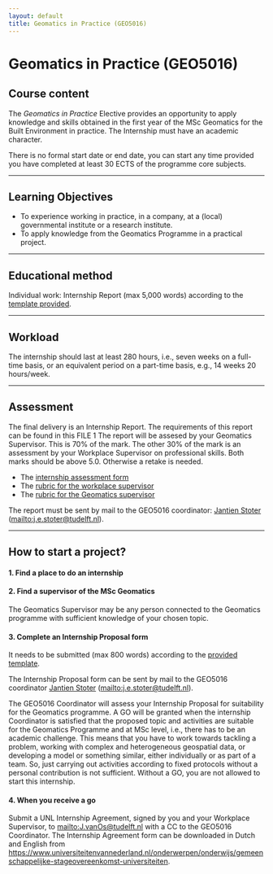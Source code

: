 ```yaml
---
layout: default
title: Geomatics in Practice (GEO5016)
---
```


# Geomatics in Practice (GEO5016)

## Course content

The *Geomatics in Practice* Elective provides an opportunity to apply knowledge and skills obtained in the first year of the MSc Geomatics for the Built Environment in practice. 
The Internship must have an academic character. 

There is no formal start date or end date, you can start any time provided you have completed at least 30 ECTS of the programme core subjects. 

- - -

## Learning Objectives

- To experience working in practice, in a company, at a (local) governmental institute or a research institute.
- To apply knowledge from the Geomatics Programme in a practical project.

- - -

## Educational method
Individual work: Internship Report (max 5,000 words) according to the [template provided](download/geo5016_internship_report_requirements.docx).

- - -

## Workload

The internship should last at least 280 hours, i.e., seven weeks on a full-time basis, or an equivalent period on a part-time basis, e.g., 14 weeks 20 hours/week.

- - -

## Assessment

The final delivery is an Internship Report. The requirements of this report can be found in this FILE 1
The report will be assesed by your Geomatics Supervisor. This is 70% of the mark.
The other 30% of the mark is an assessment by your Workplace Supervisor on professional skills.
Both marks should be above 5.0. Otherwise a retake is needed.

- The [internship assessment form](download/geo5016_Internship_Assessment_Form240831.xlsx) 
- The [rubric for the workplace supervisor](download/Workplace_Supervisor_GEO5016_Assessment_Rubric_Part_A-230831.pdf)
- The [rubric for the Geomatics supervisor](download/Geomatics_Supervisor_GEO5016_Assessment_Rubric_Part_B_230831.pdf)

The report must be sent by mail to the GEO5016 coordinator: [Jantien Stoter](https://3d.bk.tudelft.nl/jstoter/) (<mailto:j.e.stoter@tudelft.nl>).

- - -

## How to start a project?

#### 1. Find a place to do an internship

#### 2. Find a supervisor of the MSc Geomatics

The Geomatics Supervisor may be any person connected to the Geomatics programme with sufficient knowledge of your chosen topic.

#### 3. Complete an Internship Proposal form 

It needs to be submitted (max 800 words) according to the [provided template](download/GEO5016_Internship_application_form_2025.docx).

The Internship Proposal form can be sent by mail to the GEO5016 coordinator [Jantien Stoter](https://3d.bk.tudelft.nl/jstoter/) (<mailto:j.e.stoter@tudelft.nl>).

The GEO5016 Coordinator will assess your Internship Proposal for suitability for the Geomatics programme. 
A GO will be granted when the internship Coordinator is satisfied that the proposed topic and activities are suitable for the Geomatics Programme and at MSc level, i.e., there has to be an academic challenge. This means that you have to work towards tackling a problem, working with complex and heterogeneous geospatial data, or developing a model or something similar, either individually or as part of a team. So, just carrying out activities according to fixed protocols without a personal contribution is not sufficient. Without a GO, you are not allowed to start this internship. 

#### 4. When you receive a go 

Submit a UNL Internship Agreement, signed by you and your Workplace Supervisor, to <mailto:J.vanOs@tudelft.nl> with a CC to the GEO5016 Coordinator. 
The Internship Agreement form can be downloaded in Dutch and English from <https://www.universiteitenvannederland.nl/onderwerpen/onderwijs/gemeenschappelijke-stageovereenkomst-universiteiten>.
